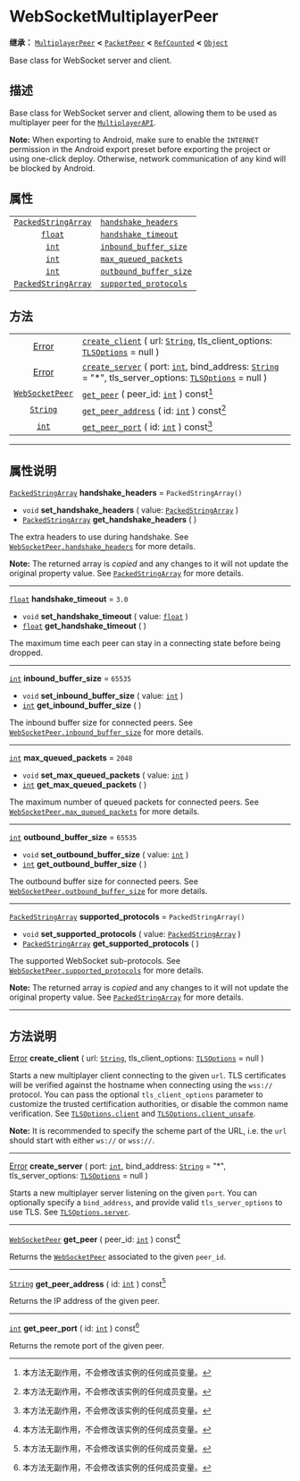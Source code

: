 <!-- ⚠ 请勿编辑本文件 ⚠ -->
<!-- 本文档使用脚本从 WeDot 引擎源码仓库生成。 -->
<!-- 生成脚本：https://github.com/WeDot-Engine/WeDot/tree/4.3/doc/tools/make_md.py； -->
<!-- 原文件：https://github.com/WeDot-Engine/WeDot/tree/4.3/modules/websocket/doc_classes/WebSocketMultiplayerPeer.xml。 -->

<div id="_class_websocketmultiplayerpeer"></div>

# WebSocketMultiplayerPeer

**继承：** [`MultiplayerPeer`](class_multiplayerpeer.md) **<** [`PacketPeer`](class_packetpeer.md) **<** [`RefCounted`](class_refcounted.md) **<** [`Object`](class_object.md)

Base class for WebSocket server and client.

## 描述

Base class for WebSocket server and client, allowing them to be used as multiplayer peer for the [`MultiplayerAPI`](class_multiplayerapi.md).

 **Note:** When exporting to Android, make sure to enable the `INTERNET` permission in the Android export preset before exporting the project or using one-click deploy. Otherwise, network communication of any kind will be blocked by Android.

## 属性

|||
|:-:|:--|
| [`PackedStringArray`](class_packedstringarray.md) | [`handshake_headers`](#class_websocketmultiplayerpeer_property_handshake_headers)       | ``PackedStringArray()`` |
| [`float`](class_float.md)                         | [`handshake_timeout`](#class_websocketmultiplayerpeer_property_handshake_timeout)       | ``3.0``                 |
| [`int`](class_int.md)                             | [`inbound_buffer_size`](#class_websocketmultiplayerpeer_property_inbound_buffer_size)   | ``65535``               |
| [`int`](class_int.md)                             | [`max_queued_packets`](#class_websocketmultiplayerpeer_property_max_queued_packets)     | ``2048``                |
| [`int`](class_int.md)                             | [`outbound_buffer_size`](#class_websocketmultiplayerpeer_property_outbound_buffer_size) | ``65535``               |
| [`PackedStringArray`](class_packedstringarray.md) | [`supported_protocols`](#class_websocketmultiplayerpeer_property_supported_protocols)   | ``PackedStringArray()`` |

## 方法

|||
|:-:|:--|
| [Error](#enum_@globalscope_error)         | [`create_client`](class_websocketmultiplayerpeermd#class_websocketmultiplayerpeer_method_create_client) ( url: [`String`](class_string.md), tls_client_options: [`TLSOptions`](class_tlsoptions.md) = null )                                             |
| [Error](#enum_@globalscope_error)         | [`create_server`](class_websocketmultiplayerpeermd#class_websocketmultiplayerpeer_method_create_server) ( port: [`int`](class_int.md), bind_address: [`String`](class_string.md) = "*", tls_server_options: [`TLSOptions`](class_tlsoptions.md) = null ) |
| [`WebSocketPeer`](class_websocketpeer.md) | [`get_peer`](class_websocketmultiplayerpeermd#class_websocketmultiplayerpeer_method_get_peer) ( peer_id: [`int`](class_int.md) ) const[^const]                                                                                                           |
| [`String`](class_string.md)               | [`get_peer_address`](class_websocketmultiplayerpeermd#class_websocketmultiplayerpeer_method_get_peer_address) ( id: [`int`](class_int.md) ) const[^const]                                                                                                |
| [`int`](class_int.md)                     | [`get_peer_port`](class_websocketmultiplayerpeermd#class_websocketmultiplayerpeer_method_get_peer_port) ( id: [`int`](class_int.md) ) const[^const]                                                                                                      |

<!-- rst-class:: classref-section-separator -->

---

## 属性说明

<div id="_class_websocketmultiplayerpeer_property_handshake_headers"></div>

[`PackedStringArray`](class_packedstringarray.md) **handshake_headers** = ``PackedStringArray()`` <div id="class_websocketmultiplayerpeer_property_handshake_headers"></div>

- `void` **set_handshake_headers** ( value: [`PackedStringArray`](class_packedstringarray.md) )
- [`PackedStringArray`](class_packedstringarray.md) **get_handshake_headers** ( )

The extra headers to use during handshake. See [`WebSocketPeer.handshake_headers`](#class_websocketpeer_property_handshake_headers) for more details.

**Note:** The returned array is *copied* and any changes to it will not update the original property value. See [`PackedStringArray`](class_packedstringarray.md) for more details.

<!-- rst-class:: classref-item-separator -->

---

<div id="_class_websocketmultiplayerpeer_property_handshake_timeout"></div>

[`float`](class_float.md) **handshake_timeout** = ``3.0`` <div id="class_websocketmultiplayerpeer_property_handshake_timeout"></div>

- `void` **set_handshake_timeout** ( value: [`float`](class_float.md) )
- [`float`](class_float.md) **get_handshake_timeout** ( )

The maximum time each peer can stay in a connecting state before being dropped.

<!-- rst-class:: classref-item-separator -->

---

<div id="_class_websocketmultiplayerpeer_property_inbound_buffer_size"></div>

[`int`](class_int.md) **inbound_buffer_size** = ``65535`` <div id="class_websocketmultiplayerpeer_property_inbound_buffer_size"></div>

- `void` **set_inbound_buffer_size** ( value: [`int`](class_int.md) )
- [`int`](class_int.md) **get_inbound_buffer_size** ( )

The inbound buffer size for connected peers. See [`WebSocketPeer.inbound_buffer_size`](#class_websocketpeer_property_inbound_buffer_size) for more details.

<!-- rst-class:: classref-item-separator -->

---

<div id="_class_websocketmultiplayerpeer_property_max_queued_packets"></div>

[`int`](class_int.md) **max_queued_packets** = ``2048`` <div id="class_websocketmultiplayerpeer_property_max_queued_packets"></div>

- `void` **set_max_queued_packets** ( value: [`int`](class_int.md) )
- [`int`](class_int.md) **get_max_queued_packets** ( )

The maximum number of queued packets for connected peers. See [`WebSocketPeer.max_queued_packets`](#class_websocketpeer_property_max_queued_packets) for more details.

<!-- rst-class:: classref-item-separator -->

---

<div id="_class_websocketmultiplayerpeer_property_outbound_buffer_size"></div>

[`int`](class_int.md) **outbound_buffer_size** = ``65535`` <div id="class_websocketmultiplayerpeer_property_outbound_buffer_size"></div>

- `void` **set_outbound_buffer_size** ( value: [`int`](class_int.md) )
- [`int`](class_int.md) **get_outbound_buffer_size** ( )

The outbound buffer size for connected peers. See [`WebSocketPeer.outbound_buffer_size`](#class_websocketpeer_property_outbound_buffer_size) for more details.

<!-- rst-class:: classref-item-separator -->

---

<div id="_class_websocketmultiplayerpeer_property_supported_protocols"></div>

[`PackedStringArray`](class_packedstringarray.md) **supported_protocols** = ``PackedStringArray()`` <div id="class_websocketmultiplayerpeer_property_supported_protocols"></div>

- `void` **set_supported_protocols** ( value: [`PackedStringArray`](class_packedstringarray.md) )
- [`PackedStringArray`](class_packedstringarray.md) **get_supported_protocols** ( )

The supported WebSocket sub-protocols. See [`WebSocketPeer.supported_protocols`](#class_websocketpeer_property_supported_protocols) for more details.

**Note:** The returned array is *copied* and any changes to it will not update the original property value. See [`PackedStringArray`](class_packedstringarray.md) for more details.

<!-- rst-class:: classref-section-separator -->

---

## 方法说明

<div id="_class_websocketmultiplayerpeer_method_create_client"></div>

[Error](#enum_@globalscope_error) **create_client** ( url: [`String`](class_string.md), tls_client_options: [`TLSOptions`](class_tlsoptions.md) = null )<div id="class_websocketmultiplayerpeer_method_create_client"></div>

Starts a new multiplayer client connecting to the given `url`. TLS certificates will be verified against the hostname when connecting using the `wss://` protocol. You can pass the optional `tls_client_options` parameter to customize the trusted certification authorities, or disable the common name verification. See [`TLSOptions.client`](#class_tlsoptions_method_client) and [`TLSOptions.client_unsafe`](#class_tlsoptions_method_client_unsafe).

 **Note:** It is recommended to specify the scheme part of the URL, i.e. the `url` should start with either `ws://` or `wss://`.

<!-- rst-class:: classref-item-separator -->

---

<div id="_class_websocketmultiplayerpeer_method_create_server"></div>

[Error](#enum_@globalscope_error) **create_server** ( port: [`int`](class_int.md), bind_address: [`String`](class_string.md) = "*", tls_server_options: [`TLSOptions`](class_tlsoptions.md) = null )<div id="class_websocketmultiplayerpeer_method_create_server"></div>

Starts a new multiplayer server listening on the given `port`. You can optionally specify a `bind_address`, and provide valid `tls_server_options` to use TLS. See [`TLSOptions.server`](#class_tlsoptions_method_server).

<!-- rst-class:: classref-item-separator -->

---

<div id="_class_websocketmultiplayerpeer_method_get_peer"></div>

[`WebSocketPeer`](class_websocketpeer.md) **get_peer** ( peer_id: [`int`](class_int.md) ) const[^const]<div id="class_websocketmultiplayerpeer_method_get_peer"></div>

Returns the [`WebSocketPeer`](class_websocketpeer.md) associated to the given `peer_id`.

<!-- rst-class:: classref-item-separator -->

---

<div id="_class_websocketmultiplayerpeer_method_get_peer_address"></div>

[`String`](class_string.md) **get_peer_address** ( id: [`int`](class_int.md) ) const[^const]<div id="class_websocketmultiplayerpeer_method_get_peer_address"></div>

Returns the IP address of the given peer.

<!-- rst-class:: classref-item-separator -->

---

<div id="_class_websocketmultiplayerpeer_method_get_peer_port"></div>

[`int`](class_int.md) **get_peer_port** ( id: [`int`](class_int.md) ) const[^const]<div id="class_websocketmultiplayerpeer_method_get_peer_port"></div>

Returns the remote port of the given peer.

[^virtual]: 本方法通常需要用户覆盖才能生效。
[^const]: 本方法无副作用，不会修改该实例的任何成员变量。
[^vararg]: 本方法除了能接受在此处描述的参数外，还能够继续接受任意数量的参数。
[^constructor]: 本方法用于构造某个类型。
[^static]: 调用本方法无需实例，可直接使用类名进行调用。
[^operator]: 本方法描述的是使用本类型作为左操作数的有效运算符。
[^bitfield]: 这个值是由下列位标志构成位掩码的整数。
[^void]: 无返回值。
